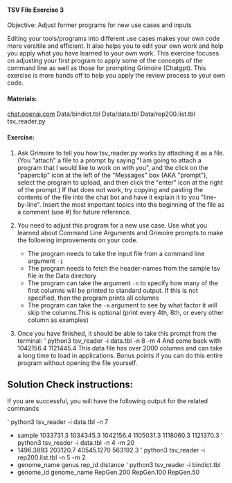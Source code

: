 #### TSV File Exercise 3

 Objective: Adjust former programs for new use cases and inputs

 Editing your tools/programs into different use cases makes your own code more versitile and efficient. It also helps you to edit your own work and help you apply what you have learned to your own work. This exercise focuses on adjusting your first program to apply some of the concepts of the command line as well as those for prompting Grimoire (Chatgpt). This exercise is more hands off to help you apply the review process to your own code.

#### Materials: 

[chat.openai.com](https://chat.openai.com/g/g-n7Rs0IK86-grimoire)
Data/bindict.tbl
Data/data.tbl
Data/rep200.list.tbl
tsv_reader.py

#### Exercise: 

1. Ask Grimoire to tell you how tsv_reader.py works by attaching it as a file. (You "attach" a file to a prompt by saying "I am going to attach a program that I would like to work on with you", and the click on the "paperclip" icon at the left of the "Messages" box (AKA "prompt"), select the program to upload, and then click the "enter" icon at the right of the prompt.) If that does not work, try copying and pasting the contents of the file into the chat bot and have it explain it to you "line-by-line". Insert the most important topics into the beginning of the file as a comment (use #) for future reference. 

2. You need to adjust this program for a new use case. Use what you learned about Command Line Arguments and Grimoire prompts to make the following improvements on your code. 
    * The program needs to take the input file from a command line argument `-i`
    * The program needs to fetch the header-names from the sample tsv file in the Data directory
    * The program can take the argument `-n` to specify how many of the first columns will be printed to standard output. If this is not specified, then the program prints all columns
    * The program can take the `-m` argument to see by what factor it will skip the columns.This is optional (print every 4th, 8th, or every other column as examples)
    
3. Once you have finished, it should be able to take this prompt from the terminal:
    ' python3 tsv_reader -i data.tbl -n 8 -m 4 
And come back with
    1042156.4 1121445.4
This data file has over 2000 columns and can take a long time to load in applications. Bonus points if you can do this entire program without opening the file yourself.

## Solution Check instructions:
If you are successful, you will have the following output for the related commands

' python3 tsv_reader -i data.tbl -n 7 
* sample	1033731.3	1034345.3	1042156.4	1105031.3	1118060.3	1121370.3
' python3 tsv_reader -i data.tbl -n 4 -m 20
* 1496.3893 203120.7 40545.1270 563192.3
' python3 tsv_reader -i rep200.list.tbl -n 5 -m 2
* genome_name genus rep_id distance
' python3 tsv_reader -i bindict.tbl 
* genome_id	genome_name	RepGen.200	RepGen.100	RepGen.50